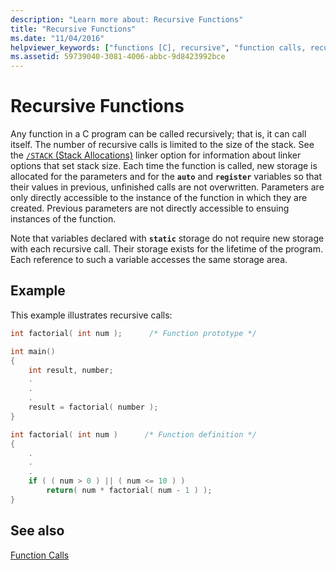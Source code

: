 ```yaml
---
description: "Learn more about: Recursive Functions"
title: "Recursive Functions"
ms.date: "11/04/2016"
helpviewer_keywords: ["functions [C], recursive", "function calls, recursive", "functions [C], calling recursively", "recursive function calls"]
ms.assetid: 59739040-3081-4006-abbc-9d8423992bce
---
```

# Recursive Functions

Any function in a C program can be called recursively; that is, it can call itself. The number of recursive calls is limited to the size of the stack. See the [`/STACK` (Stack Allocations)](../build/reference/stack-stack-allocations.md) linker option for information about linker options that set stack size. Each time the function is called, new storage is allocated for the parameters and for the **`auto`** and **`register`** variables so that their values in previous, unfinished calls are not overwritten. Parameters are only directly accessible to the instance of the function in which they are created. Previous parameters are not directly accessible to ensuing instances of the function.

Note that variables declared with **`static`** storage do not require new storage with each recursive call. Their storage exists for the lifetime of the program. Each reference to such a variable accesses the same storage area.

## Example

This example illustrates recursive calls:

```C
int factorial( int num );      /* Function prototype */

int main()
{
    int result, number;
    .
    .
    .
    result = factorial( number );
}

int factorial( int num )      /* Function definition */
{
    .
    .
    .
    if ( ( num > 0 ) || ( num <= 10 ) )
        return( num * factorial( num - 1 ) );
}
```

## See also

[Function Calls](../c-language/function-calls.md)
